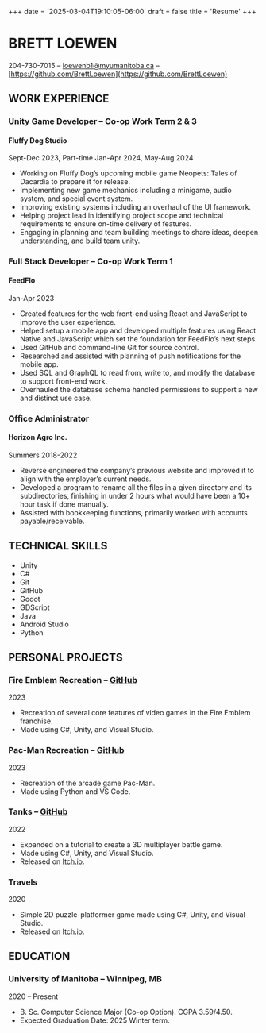 +++
date = '2025-03-04T19:10:05-06:00'
draft = false
title = 'Resume'
+++
# BRETT LOEWEN

204-730-7015 – [loewenb1@myumanitoba.ca](loewenb1@myumanitoba.ca) – [https://github.com/BrettLoewen](https://github.com/BrettLoewen)


## WORK EXPERIENCE

### Unity Game Developer – Co-op Work Term 2 & 3
#### Fluffy Dog Studio
Sept-Dec 2023, Part-time Jan-Apr 2024, May-Aug 2024
- Working on Fluffy Dog’s upcoming mobile game Neopets: Tales of Dacardia to prepare it for release.
- Implementing new game mechanics including a minigame, audio system, and special event system.
- Improving existing systems including an overhaul of the UI framework.
- Helping project lead in identifying project scope and technical requirements to ensure on-time delivery of features.
- Engaging in planning and team building meetings to share ideas, deepen understanding, and build team unity.

### Full Stack Developer – Co-op Work Term 1
#### FeedFlo
Jan-Apr 2023
- Created features for the web front-end using React and JavaScript to improve the user experience.
- Helped setup a mobile app and developed multiple features using React Native and JavaScript which set the
foundation for FeedFlo’s next steps.
- Used GitHub and command-line Git for source control.
- Researched and assisted with planning of push notifications for the mobile app.
- Used SQL and GraphQL to read from, write to, and modify the database to support front-end work.
- Overhauled the database schema handled permissions to support a new and distinct use case.

### Office Administrator
#### Horizon Agro Inc.
Summers 2018-2022
- Reverse engineered the company’s previous website and improved it to align with the employer’s current needs.
- Developed a program to rename all the files in a given directory and its subdirectories, finishing in under 2 hours what
would have been a 10+ hour task if done manually.
- Assisted with bookkeeping functions, primarily worked with accounts payable/receivable.


## TECHNICAL SKILLS

- Unity
- C#
- Git
- GitHub
- Godot
- GDScript
- Java
- Android Studio
- Python


## PERSONAL PROJECTS

### Fire Emblem Recreation – [GitHub](https://github.com/BrettLoewen/Fire-Emblem-Emergence)
2023
- Recreation of several core features of video games in the Fire Emblem franchise.
- Made using C#, Unity, and Visual Studio.

### Pac-Man Recreation – [GitHub](https://github.com/BrettLoewen/Pac-Man)
2023
- Recreation of the arcade game Pac-Man.
- Made using Python and VS Code.

### Tanks – [GitHub](https://github.com/BrettLoewen/Tanks)
2022
- Expanded on a tutorial to create a 3D multiplayer battle game.
- Made using C#, Unity, and Visual Studio.
- Released on [Itch.io](https://supremetorian-studios.itch.io/tanks).

### Travels
2020
- Simple 2D puzzle-platformer game made using C#, Unity, and Visual Studio.
- Released on [Itch.io](https://supremetorian-studios.itch.io/square-travels).


## EDUCATION

### University of Manitoba – Winnipeg, MB
2020 – Present
- B. Sc. Computer Science Major (Co-op Option). CGPA 3.59/4.50.
- Expected Graduation Date: 2025 Winter term.